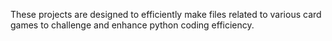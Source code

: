 These projects are designed to efficiently make files related to various card games to challenge and enhance python coding efficiency.

